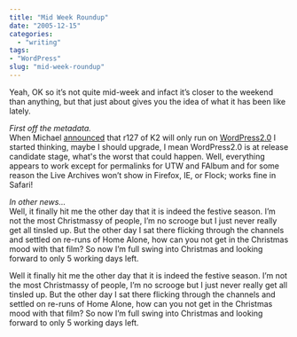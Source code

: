 ```yaml
---
title: "Mid Week Roundup"
date: "2005-12-15"
categories: 
  - "writing"
tags:
- "WordPress"
slug: "mid-week-roundup"
---
```


Yeah, OK so it’s not quite mid-week and infact it’s closer to the weekend than anything, but that just about gives you the idea of what it has been like lately.

_First off the metadata._  
When Michael [announced](https://binarybonsai.com/archives/2005/12/11/k2-will-be-wordpress-20-only/ "K2") that r127 of K2 will only run on [WordPress2.0](https://wordpress.org "wordpress") I started thinking, maybe I should upgrade, I mean WordPress2.0 is at release candidate stage, what's the worst that could happen. Well, everything appears to work except for permalinks for UTW and FAlbum and for some reason the Live Archives won’t show in Firefox, IE, or Flock; works fine in Safari!

_In other news…_  
Well, it finally hit me the other day that it is indeed the festive season. I’m not the most Christmassy of people, I’m no scrooge but I just never really get all tinsled up. But the other day I sat there flicking through the channels and settled on re-runs of Home Alone, how can you not get in the Christmas mood with that film? So now I’m full swing into Christmas and looking forward to only 5 working days left.

Well it finally hit me the other day that it is indeed the festive season. I’m not the most Christmassy of people, I’m no scrooge but I just never really get all tinsled up. But the other day I sat there flicking through the channels and settled on re-runs of Home Alone, how can you not get in the Christmas mood with that film? So now I’m full swing into Christmas and looking forward to only 5 working days left.

[1]:	https://binarybonsai.com/archives/2005/12/11/k2-will-be-wordpress-20-only/ "K2"
[2]:	https://wordpress.org "WordPress"
